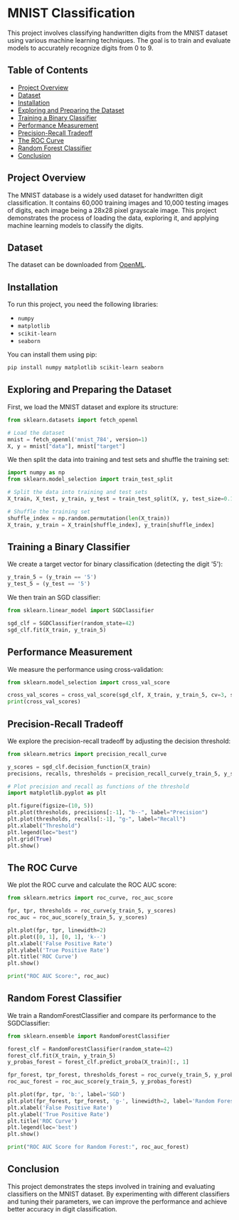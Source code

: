 # MNIST Classification

This project involves classifying handwritten digits from the MNIST dataset using various machine learning techniques. The goal is to train and evaluate models to accurately recognize digits from 0 to 9.

## Table of Contents
- [Project Overview](#project-overview)
- [Dataset](#dataset)
- [Installation](#installation)
- [Exploring and Preparing the Dataset](#exploring-and-preparing-the-dataset)
- [Training a Binary Classifier](#training-a-binary-classifier)
- [Performance Measurement](#performance-measurement)
- [Precision-Recall Tradeoff](#precision-recall-tradeoff)
- [The ROC Curve](#the-roc-curve)
- [Random Forest Classifier](#random-forest-classifier)
- [Conclusion](#conclusion)

## Project Overview
The MNIST database is a widely used dataset for handwritten digit classification. It contains 60,000 training images and 10,000 testing images of digits, each image being a 28x28 pixel grayscale image. 
This project demonstrates the process of loading the data, exploring it, and applying machine learning models to classify the digits.

## Dataset
The dataset can be downloaded from [OpenML](https://www.openml.org/d/554).

## Installation
To run this project, you need the following libraries:
- `numpy`
- `matplotlib`
- `scikit-learn`
- `seaborn`

You can install them using pip:
```bash
pip install numpy matplotlib scikit-learn seaborn
```

## Exploring and Preparing the Dataset
First, we load the MNIST dataset and explore its structure:
```python
from sklearn.datasets import fetch_openml

# Load the dataset
mnist = fetch_openml('mnist_784', version=1)
X, y = mnist["data"], mnist["target"]
```
We then split the data into training and test sets and shuffle the training set:
```python
import numpy as np
from sklearn.model_selection import train_test_split

# Split the data into training and test sets
X_train, X_test, y_train, y_test = train_test_split(X, y, test_size=0.142857, random_state=42)

# Shuffle the training set
shuffle_index = np.random.permutation(len(X_train))
X_train, y_train = X_train[shuffle_index], y_train[shuffle_index]
```

## Training a Binary Classifier
We create a target vector for binary classification (detecting the digit '5'):
```python
y_train_5 = (y_train == '5')
y_test_5 = (y_test == '5')
```
We then train an SGD classifier:
```python
from sklearn.linear_model import SGDClassifier

sgd_clf = SGDClassifier(random_state=42)
sgd_clf.fit(X_train, y_train_5)
```

## Performance Measurement
We measure the performance using cross-validation:
```python
from sklearn.model_selection import cross_val_score

cross_val_scores = cross_val_score(sgd_clf, X_train, y_train_5, cv=3, scoring="accuracy")
print(cross_val_scores)
```

## Precision-Recall Tradeoff
We explore the precision-recall tradeoff by adjusting the decision threshold:
```python
from sklearn.metrics import precision_recall_curve

y_scores = sgd_clf.decision_function(X_train)
precisions, recalls, thresholds = precision_recall_curve(y_train_5, y_scores)

# Plot precision and recall as functions of the threshold
import matplotlib.pyplot as plt

plt.figure(figsize=(10, 5))
plt.plot(thresholds, precisions[:-1], "b--", label="Precision")
plt.plot(thresholds, recalls[:-1], "g-", label="Recall")
plt.xlabel("Threshold")
plt.legend(loc="best")
plt.grid(True)
plt.show()
```

## The ROC Curve
We plot the ROC curve and calculate the ROC AUC score:
```python
from sklearn.metrics import roc_curve, roc_auc_score

fpr, tpr, thresholds = roc_curve(y_train_5, y_scores)
roc_auc = roc_auc_score(y_train_5, y_scores)

plt.plot(fpr, tpr, linewidth=2)
plt.plot([0, 1], [0, 1], 'k--')
plt.xlabel('False Positive Rate')
plt.ylabel('True Positive Rate')
plt.title('ROC Curve')
plt.show()

print("ROC AUC Score:", roc_auc)
```

## Random Forest Classifier
We train a RandomForestClassifier and compare its performance to the SGDClassifier:
```python
from sklearn.ensemble import RandomForestClassifier

forest_clf = RandomForestClassifier(random_state=42)
forest_clf.fit(X_train, y_train_5)
y_probas_forest = forest_clf.predict_proba(X_train)[:, 1]

fpr_forest, tpr_forest, thresholds_forest = roc_curve(y_train_5, y_probas_forest)
roc_auc_forest = roc_auc_score(y_train_5, y_probas_forest)

plt.plot(fpr, tpr, 'b:', label='SGD')
plt.plot(fpr_forest, tpr_forest, 'g-', linewidth=2, label='Random Forest')
plt.xlabel('False Positive Rate')
plt.ylabel('True Positive Rate')
plt.title('ROC Curve')
plt.legend(loc='best')
plt.show()

print("ROC AUC Score for Random Forest:", roc_auc_forest)
```

## Conclusion
This project demonstrates the steps involved in training and evaluating classifiers on the MNIST dataset. 
By experimenting with different classifiers and tuning their parameters, we can improve the performance and achieve better accuracy in digit classification.
